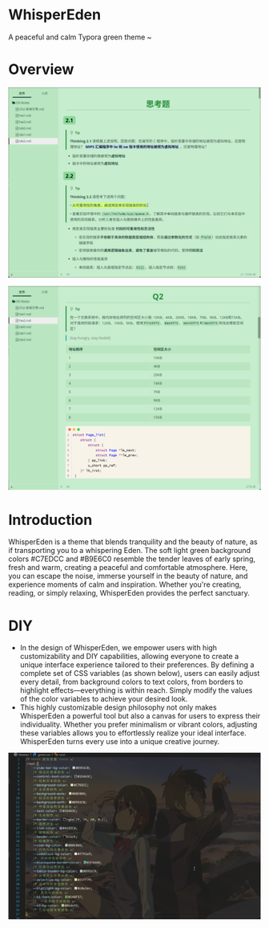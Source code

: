 # WhisperEden
A peaceful and calm Typora green theme ~

# Overview
![](./assets/overview_0.png)

![](./assets/overview_1.png)

# Introduction
WhisperEden is a theme that blends tranquility and the beauty of nature, as if transporting you to a whispering Eden. The soft light green background colors #C7EDCC and #B9E6C0 resemble the tender leaves of early spring, fresh and warm, creating a peaceful and comfortable atmosphere. Here, you can escape the noise, immerse yourself in the beauty of nature, and experience moments of calm and inspiration. Whether you're creating, reading, or simply relaxing, WhisperEden provides the perfect sanctuary.  

# DIY
* In the design of WhisperEden, we empower users with high customizability and DIY capabilities, allowing everyone to create a unique interface experience tailored to their preferences. By defining a complete set of CSS variables (as shown below), users can easily adjust every detail, from background colors to text colors, from borders to highlight effects—everything is within reach. Simply modify the values of the color variables to achieve your desired look.
* This highly customizable design philosophy not only makes WhisperEden a powerful tool but also a canvas for users to express their individuality. Whether you prefer minimalism or vibrant colors, adjusting these variables allows you to effortlessly realize your ideal interface. WhisperEden turns every use into a unique creative journey.  

![](./assets/diy-color.png)